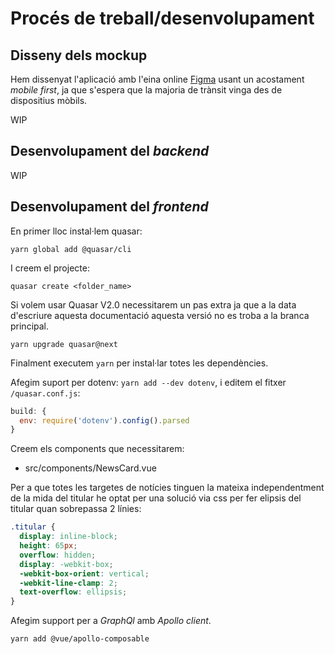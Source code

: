 # Procés de treball/desenvolupament

## Disseny dels mockup

Hem dissenyat l'aplicació amb l'eina online [Figma](https://www.figma.com/) usant un acostament _mobile first_, ja que s'espera que la majoria de trànsit vinga des de dispositius mòbils.

WIP

## Desenvolupament del _backend_

WIP

## Desenvolupament del _frontend_

En primer lloc instal·lem quasar:

`yarn global add @quasar/cli`

I creem el projecte:

`quasar create <folder_name>`

Si volem usar Quasar V2.0 necessitarem un pas extra ja que a la data d'escriure aquesta documentació aquesta versió no es troba a la branca principal.

`yarn upgrade quasar@next`

Finalment executem `yarn` per instal·lar totes les dependències.

Afegim suport per dotenv: `yarn add --dev dotenv`, i editem el fitxer `/quasar.conf.js`:

```javascript
build: {
  env: require('dotenv').config().parsed
}
```

Creem els components que necessitarem:

- src/components/NewsCard.vue

Per a que totes les targetes de notícies tinguen la mateixa independentment de la mida del titular he optat per una solució via css per fer elipsis del titular quan sobrepassa 2 línies:

```css
.titular {
  display: inline-block;
  height: 65px;
  overflow: hidden;
  display: -webkit-box;
  -webkit-box-orient: vertical;
  -webkit-line-clamp: 2;
  text-overflow: ellipsis;
}
```

Afegim support per a _GraphQl_ amb _Apollo client_.

`yarn add @vue/apollo-composable`
